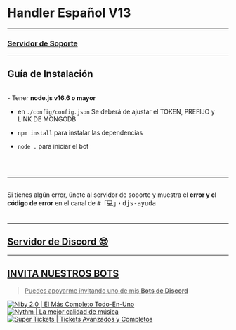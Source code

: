# Handler Español V13


***


### [**Servidor de Soporte**](https://discord.gg/MBPsvcphGf)

***

## Guía de Instalación

<br/>
- Tener <strong style="font-weight: bold;">node.js v16.6 o mayor</strong>

- en `./config/config.json` Se deberá de ajustar el TOKEN, PREFIJO y LINK DE MONGODB

- `npm install` para instalar las dependencias

- `node .` para iniciar el bot

<br/>
<br/>

***

<br/>
Si tienes algún error, únete al servidor de soporte y muestra el <strong style="font-weight: bolder;">error y el código de error</strong> en el canal de <kbd>#「💻」・djs-ayuda</kbd>
<br/>

<br/>
  
***

## [Servidor de Discord 😎](https://discord.gg/MBPsvcphGf)
<a href="https://discord.gg/MBPsvcphGf">

***

## INVITA NUESTROS BOTS

> Puedes apoyarme invitando uno de mis **Bots de Discord**

[![Niby 2.0 | El Más Completo Todo-En-Uno](https://cdn.discordapp.com/avatars/919695409813815367/73ae978048bf4ea3c751638372d92a1f.webp?size=256)](https://discord.com/api/oauth2/authorize?client_id=919695409813815367&permissions=8&scope=bot%20applications.commands)
[![Nythm | La mejor calidad de música](https://cdn.discordapp.com/avatars/890233523464700014/1a81e677c1883e5806c7cac56694b132.webp?size=256)](https://discord.com/api/oauth2/authorize?client_id=890233523464700014&permissions=8&scope=bot%20applications.commands)
[![Super Tickets | Tickets Avanzados y Completos](https://cdn.discordapp.com/avatars/901877569866051636/5500087dc7d4819f725e5d59aabf3f4c.webp?size=256)](https://discord.com/api/oauth2/authorize?client_id=901877569866051636&permissions=8&scope=bot%20applications.commands)
